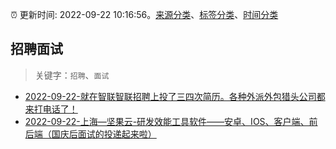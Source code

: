 :alarm_clock: 更新时间: 2022-09-22 10:16:56。[来源分类](../README.md)、[标签分类](../TAGS.md)、[时间分类](../TIMELINE.md)

## 招聘面试


> 关键字：`招聘`、`面试`



- [2022-09-22-就在智联智联招聘上投了三四次简历。各种外派外包猎头公司都来打电话了！](https://www.v2ex.com/t/882208) 
- [2022-09-22-上海—坚果云-研发效能工具软件——安卓、IOS、客户端、前后端（国庆后面试的投递起来啦）](https://www.v2ex.com/t/882198) 